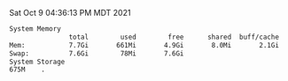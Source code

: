 Sat Oct  9 04:36:13 PM MDT 2021
```bash
System Memory
               total        used        free      shared  buff/cache   available
Mem:           7.7Gi       661Mi       4.9Gi       8.0Mi       2.1Gi       6.7Gi
Swap:          7.6Gi        78Mi       7.6Gi
System Storage
675M	.
```
```bash
